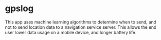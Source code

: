# gpslog
This app uses machine learning algorithms to determine when to send, and not to send location data to a navigation service server. This allows the end user lower data usage on a mobile device, and longer battery life. 
